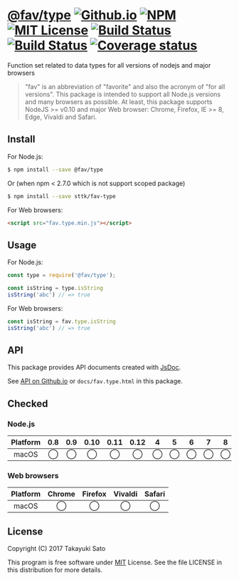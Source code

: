# [@fav/type][repo-url] [![Github.io][io-img]][io-url] [![NPM][npm-img]][npm-url] [![MIT License][mit-img]][mit-url] [![Build Status][travis-img]][travis-url] [![Build Status][appveyor-img]][appveyor-url] [![Coverage status][coverage-img]][coverage-url]

Function set related to data types for all versions of nodejs and major browsers

> "fav" is an abbreviation of "favorite" and also the acronym of "for all versions".
> This package is intended to support all Node.js versions and many browsers as possible.
> At least, this package supports NodeJS >= v0.10 and major Web browser: Chrome, Firefox, IE >= 8, Edge, Vivaldi and Safari.

## Install

For Node.js:

```sh
$ npm install --save @fav/type
```

Or (when npm < 2.7.0 which is not support scoped package)

```sh
$ npm install --save sttk/fav-type
```

For Web browsers:

```html
<script src="fav.type.min.js"></script>
```

## Usage

For Node.js:

```js
const type = require('@fav/type');

const isString = type.isString
isString('abc') // => true
```

For Web browsers:

```js
const isString = fav.type.isString
isString('abc') // => true
```

## API

This package provides API documents created with [JsDoc](https://github.com/jsdoc3/jsdoc).

See [API on Github.io][api-url] or `docs/fav.type.html` in this package.

## Checked

### Node.js

| Platform |  0.8   |  0.9   |  0.10  |  0.11  |  0.12  |   4    |   5    |   6    |   7    |   8    |
|:--------:|:------:|:------:|:------:|:------:|:------:|:------:|:------:|:------:|:------:|:------:|
| macOS    |&#x25ef;|&#x25ef;|&#x25ef;|&#x25ef;|&#x25ef;|&#x25ef;|&#x25ef;|&#x25ef;|&#x25ef;|&#x25ef;|

### Web browsers

| Platform | Chrome | Firefox | Vivaldi | Safari |
|:--------:|:------:|:-------:|:-------:|:------:| 
| macOS    |&#x25ef;|&#x25ef; |&#x25ef; |&#x25ef;|

## License

Copyright (C) 2017 Takayuki Sato

This program is free software under [MIT][mit-url] License.
See the file LICENSE in this distribution for more details.

[repo-url]: https://github.com/sttk/fav-type/
[api-url]: https://sttk.github.io/fav-type/fav-type.html
[io-img]: http://img.shields.io/badge/HP-github.io-ff99cc.svg
[io-url]: https://sttk.github.io/fav-type/
[npm-img]: https://img.shields.io/badge/npm-v0.0.0-blue.svg
[npm-url]: https://www.npmjs.org/package/fav-type/
[mit-img]: https://img.shields.io/badge/license-MIT-green.svg
[mit-url]: https://opensource.org/licenses.MIT
[travis-img]: https://travis-ci.org/sttk/fav-type.svg?branch=master
[travis-url]: https://travis-ci.org/sttk/fav-type
[appveyor-img]: https://ci.appveyor.com/api/projects/status/github/sttk/fav-type?branch=master&svg=true
[appveyor-url]: https://ci.appveyor.com/project/sttk/fav-type
[coverage-img]: https://coveralls.io/repos/github/sttk/fav-type/badge.svg?branch=master
[coverage-url]: https://coveralls.io/github/sttk/fav-type?branch=master
